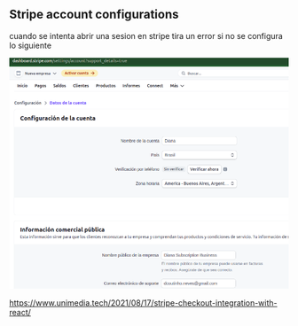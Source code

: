 ## Stripe account configurations

cuando se intenta abrir una sesion en stripe tira un error si no se configura lo siguiente

![](2022-03-02-08-35-13.png)

https://www.unimedia.tech/2021/08/17/stripe-checkout-integration-with-react/
